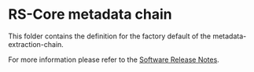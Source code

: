 # RS-Core metadata chain

This folder contains the definition for the factory default of the metadata-extraction-chain.

For more information please refer to the [Software Release Notes](./doc/SRN.md).

